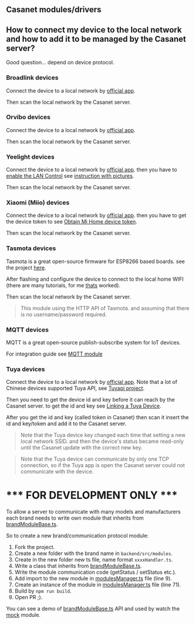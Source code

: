 ## Casanet modules/drivers

## How to connect my device to the local network and how to add it to be managed by the Casanet server?
Good question... depend on device protocol.

### Broadlink devices
Connect the device to a local network by [official app](https://play.google.com/store/apps/details?id=cn.com.broadlink.econtrol.international).

Then scan the local network by the Casanet server.

### Orvibo devices
Connect the device to a local network by [official app](https://play.google.com/store/apps/details?id=com.orvibo.irhost).

Then scan the local network by the Casanet server.

### Yeelight devices
Connect the device to a local network by [official app](https://play.google.com/store/apps/details?id=com.yeelight.cherry).
then you have to [enable the LAN Control](https://www.yeelight.com/en_US/developer) 
see [instruction with pictures](https://getyeti.co/posts/how-to-control-yeelight-and-your-smarthome-with-yeti). 

Then scan the local network by the Casanet server.

### Xiaomi (Miio) devices
Connect the device to a local network by [official app](https://play.google.com/store/apps/details?id=com.xiaomi.smarthome).
then you have to get the device token to see [Obtain Mi Home device token](https://github.com/jghaanstra/com.xiaomi-miio/blob/master/docs/obtain_token.md). 

Then scan the local network by the Casanet server.

### Tasmota devices

Tasmota is a great open-source firmware for ESP8266 based boards. see the project [here](https://github.com/arendst/Sonoff-Tasmota).
 
After flashing and configure the device to connect to the local home WIFI (there are many tutorials, for me [thats](https://www.youtube.com/watch?v=pVPPiYAo8NI) worked).

Then scan the local network by the Casanet server.

> This module using the HTTP API of Tasmota. and assuming that there is no username/password required.

### MQTT devices

MQTT is a great open-source publish-subscribe system for IoT devices.
 
For integration guide see [MQTT module](./mqtt/README.md)

### Tuya devices
Connect the device to a local network by [official app](https://play.google.com/store/apps/details?id=com.tuya.smart).
Note that a lot of Chinese devices supported Tuya API, see [Tuyapi project](https://github.com/codetheweb/tuyapi).

Then you need to get the device id and key before it can reach by the Casanet server.
to get the id and key see [Linking a Tuya Device](https://github.com/codetheweb/tuyapi/blob/master/docs/SETUP.md).

After you get the id and key (called token in Casanet) then scan it insert the id and key/token and add it to the Casanet server. 
> Note that the Tuya device key changed each time that setting a new local network SSID. and then the device's status became read-only until the Casanet update with the correct new key. 

> Note that the Tuya device can communicate by only one TCP connection, so if the Tuya app is open the Casanet server could not communicate with the device. 

# *** FOR DEVELOPMENT ONLY ***

To allow a server to communicate with many models and manufacturers each brand needs to write
own module that inherits from [brandModuleBase.ts](./brandModuleBase.ts).

So to create a new brand/communication protocol module:
1) Fork the project.
1) Create a new folder with the brand name in `backend/src/modules`.
1) Create in the new folder new ts file, name format `xxxxHandler.ts`.
1) Write a class that inherits from [brandModuleBase.ts](./brandModuleBase.ts).
1) Write the module communication code (getStatus / setStatus etc.).
1) Add import to the new module in [modulesManager.ts](./modulesManager.ts#L9) file (line 9). 
1) Create an instance of the module in [modulesManager.ts](./modulesManager.ts#L71) file (line 71).
1) Build by `npm run build`.
1) Open PR ;).

You can see a demo of [brandModuleBase.ts](./brandModuleBase.ts) API and used by watch the [mock](./mock/mockHandler.ts) module.
